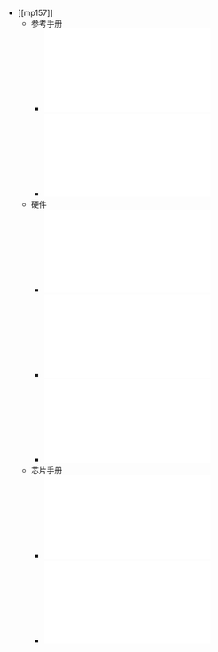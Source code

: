 - [[mp157]]
	- 参考手册
		- ![【韦东山】100ASK_ STM32MP157 M4 用户手册V1.1.1.pdf](../assets/【韦东山】100ASK_STM32MP157_M4_用户手册V1.1.1_1723985723851_0.pdf)
		- ![嵌入式Linux应用开发完全手册V5.1_STM32MP157_Pro开发板.pdf](../assets/嵌入式Linux应用开发完全手册V5.1_STM32MP157_Pro开发板_1723985728107_0.pdf)
	- 硬件
		- ![100ASK_STM32MP157_PRO_V11_底板原理图.pdf](../assets/100ASK_STM32MP157_PRO_V11_底板原理图_1723985777470_0.pdf)
		- ![MYC-YA157X_V2-4E512D-65-C.pdf](../assets/MYC-YA157X_V2-4E512D-65-C_1723985808680_0.pdf)
		- ![100ask_imx6ull_lcd底板.pdf](../assets/100ask_imx6ull_lcd底板_1723985834368_0.pdf)
	- 芯片手册
		- ![DM00327659_NEW.pdf](../assets/DM00327659_NEW_1723986013613_0.pdf)
		- ![DM00489389.pdf](../assets/DM00489389_1723986071266_0.pdf)